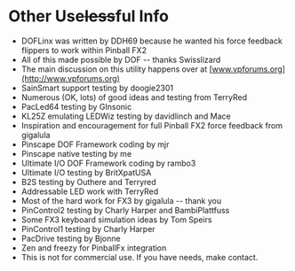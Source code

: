 # Other Use~~less~~ful Info

- DOFLinx was written by DDH69 because he wanted his force feedback
  flippers to work within Pinball FX2
- All of this made possible by DOF -- thanks Swisslizard
- The main discussion on this utility happens over at
  [www.vpforums.org](http://www.vpforums.org)
- SainSmart support testing by doogie2301
- Numerous (OK, lots) of good ideas and testing from TerryRed
- PacLed64 testing by GInsonic
- KL25Z emulating LEDWiz testing by davidlinch and Mace
- Inspiration and encouragement for full Pinball FX2 force feedback
  from gigalula
- Pinscape DOF Framework coding by mjr
- Pinscape native testing by me
- Ultimate I/O DOF Framework coding by rambo3
- Ultimate I/O testing by BritXpatUSA
- B2S testing by Outhere and Terryred
- Addressable LED work with TerryRed
- Most of the hard work for FX3 by gigalula -- thank you
- PinControl2 testing by Charly Harper and BambiPlattfuss
- Some FX3 keyboard simulation ideas by Tom Speirs
- PinControl1 testing by Charly Harper
- PacDrive testing by Bjonne
- Zen and freezy for PinballFx integration
- This is not for commercial use. If you have needs, make contact.